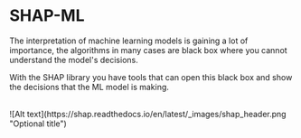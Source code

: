 # SHAP-ML

The interpretation of machine learning models is gaining a lot of importance, the algorithms in many cases are black box where you cannot understand the model's decisions.

With the SHAP library you have tools that can open this black box and show the decisions that the ML model is making.

<br>
![Alt text](https://shap.readthedocs.io/en/latest/_images/shap_header.png "Optional title")
